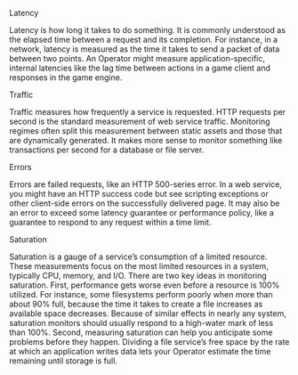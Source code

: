 Latency

Latency is how long it takes to do something. It is commonly understood as the
elapsed time between a request and its completion. For instance, in a network,
latency is measured as the time it takes to send a packet of data between two
points. An Operator might measure application-specific, internal latencies like
the lag time between actions in a game client and responses in the game engine.

Traffic

Traffic measures how frequently a service is requested. HTTP requests per second
is the standard measurement of web service traffic. Monitoring regimes often
split this measurement between static assets and those that are dynamically
generated. It makes more sense to monitor something like transactions per second
for a database or file server.

Errors

Errors are failed requests, like an HTTP 500-series error. In a web service, you
might have an HTTP success code but see scripting exceptions or other
client-side errors on the successfully delivered page. It may also be an error
to exceed some latency guarantee or performance policy, like a guarantee to
respond to any request within a time limit.

Saturation

Saturation is a gauge of a service’s consumption of a limited resource. These
measurements focus on the most limited resources in a system, typically CPU,
memory, and I/O. There are two key ideas in monitoring saturation. First,
performance gets worse even before a resource is 100% utilized. For instance,
some filesystems perform poorly when more than about 90% full, because the time
it takes to create a file increases as available space decreases. Because of
similar effects in nearly any system, saturation monitors should usually respond
to a high-water mark of less than 100%. Second, measuring saturation can help
you anticipate some problems before they happen. Dividing a file service’s free
space by the rate at which an application writes data lets your Operator
estimate the time remaining until storage is full.
